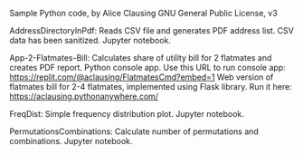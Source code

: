 Sample Python code, by Alice Clausing
GNU General Public License, v3

AddressDirectoryInPdf: Reads CSV file and generates PDF address list. CSV data has been sanitized. Jupyter notebook.

App-2-Flatmates-Bill: Calculates share of utility bill for 2 flatmates and creates PDF report. Python console app.
Use this URL to run console app: https://replit.com/@aclausing/FlatmatesCmd?embed=1
Web version of flatmates bill for 2-4 flatmates, implemented using Flask library. Run it here:   https://aclausing.pythonanywhere.com/

FreqDist: Simple frequency distribution plot. Jupyter notebook.

PermutationsCombinations: Calculate number of permutations and combinations. Jupyter notebook.

